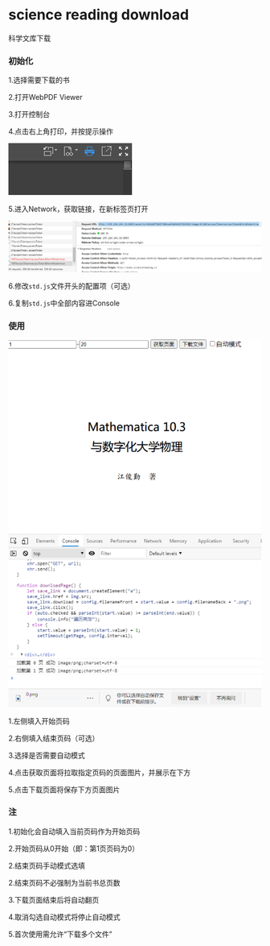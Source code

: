 # science reading download
 科学文库下载
### 初始化
1.选择需要下载的书

2.打开WebPDF Viewer

3.打开控制台

4.点击右上角打印，并按提示操作

![1](.\docs\1.png)

5.进入Network，获取链接，在新标签页打开

![2](.\docs\2.png)

6.修改`std.js`文件开头的配置项（可选）

6.复制`std.js`中全部内容进Console

### 使用

![3](.\docs\3.png)

1.左侧填入开始页码

2.右侧填入结束页码（可选）

3.选择是否需要自动模式

4.点击获取页面将拉取指定页码的页面图片，并展示在下方

5.点击下载页面将保存下方页面图片

### 注

1.初始化会自动填入当前页码作为开始页码

2.开始页码从0开始（即：第1页页码为0）

2.结束页码手动模式选填

2.结束页码不必强制为当前书总页数

3.下载页面结束后将自动翻页

4.取消勾选自动模式将停止自动模式

5.首次使用需允许“下载多个文件”